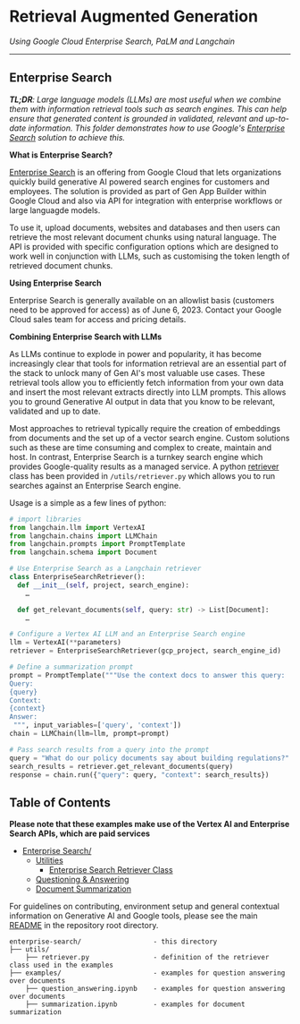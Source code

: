 # Retrieval Augmented Generation
_Using Google Cloud Enterprise Search, PaLM and Langchain_

---

## Enterprise Search

_**TL;DR**: Large language models (LLMs) are most useful when we combine them with information retrieval tools such as search engines. This can help ensure that generated content is grounded in validated, relevant and up-to-date information. This folder demonstrates how to use Google's [Enterprise Search](https://cloud.google.com/enterprise-search) solution to achieve this._


**What is Enterprise Search?**

[Enterprise Search](https://cloud.google.com/enterprise-search) is an offering from Google Cloud that lets organizations quickly build generative AI powered search engines for customers and employees.  The solution is provided as part of Gen App Builder within Google Cloud and also via API for integration with enterprise workflows or large languagde models.

To use it, upload documents, websites and databases and then users can retrieve the most relevant document chunks using natural language. The API is provided with specific configuration options which are designed to work well in conjunction with LLMs, such as customising the token length of retrieved document chunks.

**Using Enterprise Search**

Enterprise Search is generally available on an allowlist basis (customers need to be approved for access) as of June 6, 2023. Contact your Google Cloud sales team for access and pricing details. 


**Combining Enterprise Search with LLMs**

As LLMs continue to explode in power and popularity, it has become increasingly clear that tools for information retrieval are an essential part of the stack to unlock many of Gen AI's most valuable use cases.  These retrieval tools allow you to efficiently fetch information from your own data and insert the most relevant extracts directly into LLM prompts. This allows you to ground Generative AI output in data that you know to be relevant, validated and up to date.

Most approaches to retrieval typically require the creation of embeddings from documents and the set up of a vector search engine. Custom solutions such as these are time consuming and complex to create, maintain and host. In contrast, Enterprise Search is a turnkey search engine which provides Google-quality results as a managed service. A python [retriever](https://python.langchain.com/docs/modules/data_connection/retrievers.html) class has been provided in `/utils/retriever.py` which allows you to run searches against an Enterprise Search engine.

Usage is a simple as a few lines of python:
```python
# import libraries
from langchain.llm import VertexAI
from langchain.chains import LLMChain
from langchain.prompts import PromptTemplate
from langchain.schema import Document

# Use Enterprise Search as a Langchain retriever
class EnterpriseSearchRetriever():
  def __init__(self, project, search_engine):
    …

  def get_relevant_documents(self, query: str) -> List[Document]:
    …

# Configure a Vertex AI LLM and an Enterprise Search engine
llm = VertexAI(**parameters)
retriever = EnterpriseSearchRetriever(gcp_project, search_engine_id)

# Define a summarization prompt
prompt = PromptTemplate("""Use the context docs to answer this query:
Query:
{query}
Context:
{context}
Answer:
 """, input_variables=['query', 'context'])
chain = LLMChain(llm=llm, prompt=prompt)

# Pass search results from a query into the prompt
query = "What do our policy documents say about building regulations?"
search_results = retriever.get_relevant_documents(query)
response = chain.run({"query": query, "context": search_results})
```

## Table of Contents

**Please note that these examples make use of the Vertex AI and Enterprise Search APIs, which are paid services**


- [Enterprise Search/](/)
  - [Utilities](utils/)
    - [Enterprise Search Retriever Class](/utils/retriever.py)
  - [Questioning & Answering](/examples/question_answering.ipynb)
  - [Document Summarization](/examples/summarization.ipynb)


For guidelines on contributing, environment setup and general contextual information on Generative AI and Google tools, please see the main [README](../README.md) in the repository root directory.


```
enterprise-search/                  - this directory
├── utils/
    ├── retriever.py                - definition of the retriever class used in the examples
├── examples/                       - examples for question answering over documents
    ├── question_answering.ipynb    - examples for question answering over documents
    ├── summarization.ipynb         - examples for document summarization
```

